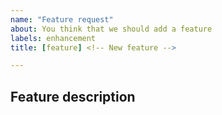 ```yaml
---
name: "Feature request"
about: You think that we should add a feature
labels: enhancement
title: [feature] <!-- New feature -->

---
```


<!-- Provide a general summary of the feature request in the *Title* above -->

## Feature description
<!-- Describe the feature -->
